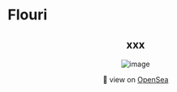 # Flouri

<h2 align="center"> xxx </h2>
<div align="center">
  
![image](xxx)
 
👀 view on [OpenSea](xxx)
  
</div>

<br>

